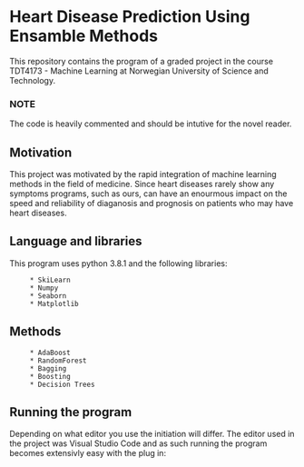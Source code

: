 
# Heart Disease Prediction Using Ensamble Methods

This repository contains the program of a graded project in the course TDT4173 - Machine Learning at Norwegian University of Science and Technology.


### NOTE ###

The code is heavily commented and should be intutive for the novel reader.

## Motivation
This project was motivated by the rapid integration of machine learning methods in the field of medicine. Since heart diseases rarely show any symptoms programs, such as ours, can have an enourmous impact on the speed and reliability of diaganosis and prognosis on patients who may have heart diseases. 


## Language and libraries

This program uses python 3.8.1 and the following libraries:

         * SkiLearn
         * Numpy
         * Seaborn
         * Matplotlib
         


## Methods

         * AdaBoost
         * RandomForest
         * Bagging
         * Boosting
         * Decision Trees


## Running the program

Depending on what editor you use the initiation will differ. The editor used in the project was Visual Studio Code and as such running the program becomes extensivly easy with the plug in: 


